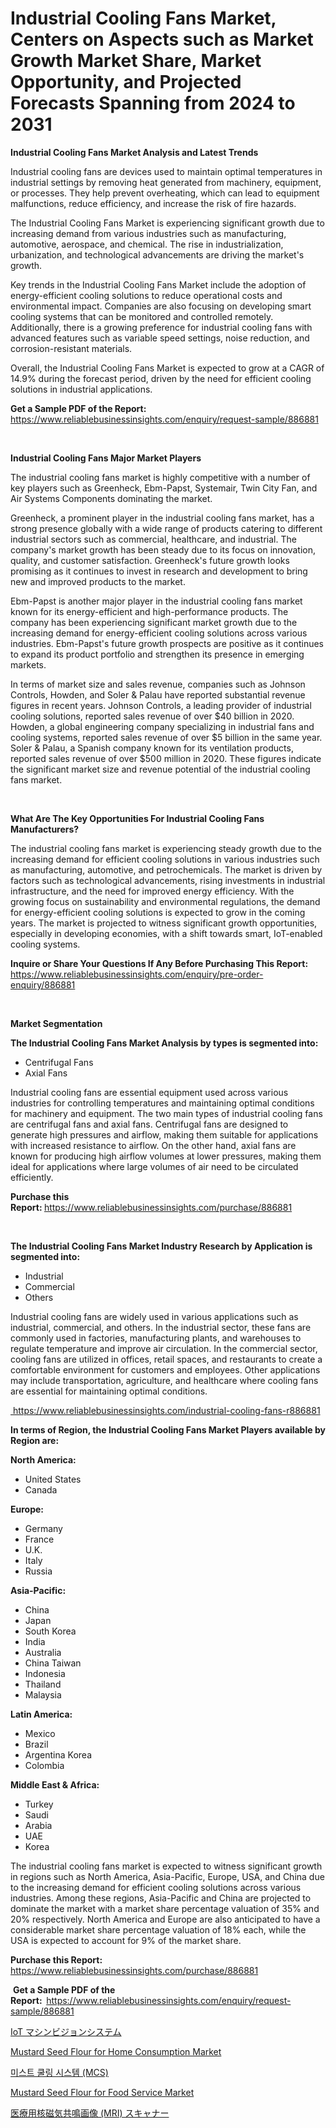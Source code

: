 <p><h1>Industrial Cooling Fans Market, Centers on Aspects such as Market Growth Market Share, Market Opportunity, and Projected Forecasts Spanning from 2024 to 2031</h1></p><p><strong>Industrial Cooling Fans Market Analysis and Latest Trends</strong></p>
<p><p>Industrial cooling fans are devices used to maintain optimal temperatures in industrial settings by removing heat generated from machinery, equipment, or processes. They help prevent overheating, which can lead to equipment malfunctions, reduce efficiency, and increase the risk of fire hazards.</p><p>The Industrial Cooling Fans Market is experiencing significant growth due to increasing demand from various industries such as manufacturing, automotive, aerospace, and chemical. The rise in industrialization, urbanization, and technological advancements are driving the market's growth.</p><p>Key trends in the Industrial Cooling Fans Market include the adoption of energy-efficient cooling solutions to reduce operational costs and environmental impact. Companies are also focusing on developing smart cooling systems that can be monitored and controlled remotely. Additionally, there is a growing preference for industrial cooling fans with advanced features such as variable speed settings, noise reduction, and corrosion-resistant materials.</p><p>Overall, the Industrial Cooling Fans Market is expected to grow at a CAGR of 14.9% during the forecast period, driven by the need for efficient cooling solutions in industrial applications.</p></p>
<p><strong>Get a Sample PDF of the Report:&nbsp;</strong> <a href="https://www.reliablebusinessinsights.com/enquiry/request-sample/886881">https://www.reliablebusinessinsights.com/enquiry/request-sample/886881</a></p>
<p>&nbsp;</p>
<p><strong>Industrial Cooling Fans Major Market Players</strong></p>
<p><p>The industrial cooling fans market is highly competitive with a number of key players such as Greenheck, Ebm-Papst, Systemair, Twin City Fan, and Air Systems Components dominating the market. </p><p>Greenheck, a prominent player in the industrial cooling fans market, has a strong presence globally with a wide range of products catering to different industrial sectors such as commercial, healthcare, and industrial. The company's market growth has been steady due to its focus on innovation, quality, and customer satisfaction. Greenheck's future growth looks promising as it continues to invest in research and development to bring new and improved products to the market.</p><p>Ebm-Papst is another major player in the industrial cooling fans market known for its energy-efficient and high-performance products. The company has been experiencing significant market growth due to the increasing demand for energy-efficient cooling solutions across various industries. Ebm-Papst's future growth prospects are positive as it continues to expand its product portfolio and strengthen its presence in emerging markets.</p><p>In terms of market size and sales revenue, companies such as Johnson Controls, Howden, and Soler & Palau have reported substantial revenue figures in recent years. Johnson Controls, a leading provider of industrial cooling solutions, reported sales revenue of over $40 billion in 2020. Howden, a global engineering company specializing in industrial fans and cooling systems, reported sales revenue of over $5 billion in the same year. Soler & Palau, a Spanish company known for its ventilation products, reported sales revenue of over $500 million in 2020. These figures indicate the significant market size and revenue potential of the industrial cooling fans market.</p></p>
<p>&nbsp;</p>
<p><strong>What Are The Key Opportunities For Industrial Cooling Fans Manufacturers?</strong></p>
<p><p>The industrial cooling fans market is experiencing steady growth due to the increasing demand for efficient cooling solutions in various industries such as manufacturing, automotive, and petrochemicals. The market is driven by factors such as technological advancements, rising investments in industrial infrastructure, and the need for improved energy efficiency. With the growing focus on sustainability and environmental regulations, the demand for energy-efficient cooling solutions is expected to grow in the coming years. The market is projected to witness significant growth opportunities, especially in developing economies, with a shift towards smart, IoT-enabled cooling systems.</p></p>
<p><strong>Inquire or Share Your Questions If Any Before Purchasing This Report:</strong> <a href="https://www.reliablebusinessinsights.com/enquiry/pre-order-enquiry/886881">https://www.reliablebusinessinsights.com/enquiry/pre-order-enquiry/886881</a></p>
<p>&nbsp;</p>
<p><strong>Market Segmentation</strong></p>
<p><strong>The Industrial Cooling Fans Market Analysis by types is segmented into:</strong></p>
<p><ul><li>Centrifugal Fans</li><li>Axial Fans</li></ul></p>
<p><p>Industrial cooling fans are essential equipment used across various industries for controlling temperatures and maintaining optimal conditions for machinery and equipment. The two main types of industrial cooling fans are centrifugal fans and axial fans. Centrifugal fans are designed to generate high pressures and airflow, making them suitable for applications with increased resistance to airflow. On the other hand, axial fans are known for producing high airflow volumes at lower pressures, making them ideal for applications where large volumes of air need to be circulated efficiently.</p></p>
<p><strong>Purchase this Report:&nbsp;</strong><a href="https://www.reliablebusinessinsights.com/purchase/886881">https://www.reliablebusinessinsights.com/purchase/886881</a></p>
<p>&nbsp;</p>
<p><strong>The Industrial Cooling Fans Market Industry Research by Application is segmented into:</strong></p>
<p><ul><li>Industrial</li><li>Commercial</li><li>Others</li></ul></p>
<p><p>Industrial cooling fans are widely used in various applications such as industrial, commercial, and others. In the industrial sector, these fans are commonly used in factories, manufacturing plants, and warehouses to regulate temperature and improve air circulation. In the commercial sector, cooling fans are utilized in offices, retail spaces, and restaurants to create a comfortable environment for customers and employees. Other applications may include transportation, agriculture, and healthcare where cooling fans are essential for maintaining optimal conditions.</p></p>
<p><a href="https://www.reliablebusinessinsights.com/industrial-cooling-fans-r886881">&nbsp;https://www.reliablebusinessinsights.com/industrial-cooling-fans-r886881</a></p>
<p><strong>In terms of Region, the Industrial Cooling Fans Market Players available by Region are:</strong></p>
<p>
    <p> <strong> North America: </strong>
        <ul>
            <li>United States</li>
            <li>Canada</li>
        </ul>
        </p> 
    <p> <strong> Europe: </strong>
        <ul>
            <li>Germany</li>
            <li>France</li>
            <li>U.K.</li>
            <li>Italy</li>
            <li>Russia</li>
        </ul>
        </p> 
    <p> <strong> Asia-Pacific: </strong>
        <ul>
            <li>China</li>
            <li>Japan</li>
            <li>South Korea</li>
            <li>India</li>
            <li>Australia</li>
            <li>China Taiwan</li>
            <li>Indonesia</li>
            <li>Thailand</li>
            <li>Malaysia</li>
        </ul>
        </p> 
    <p> <strong> Latin America: </strong>
        <ul>
            <li>Mexico</li>
            <li>Brazil</li>
            <li>Argentina Korea</li>
            <li>Colombia</li>
        </ul>
        </p> 
    <p> <strong> Middle East & Africa: </strong>
        <ul>
            <li>Turkey</li>
            <li>Saudi</li>
            <li>Arabia</li>
            <li>UAE</li>
            <li>Korea</li>
        </ul>
    </p>
    </p>
<p><p>The industrial cooling fans market is expected to witness significant growth in regions such as North America, Asia-Pacific, Europe, USA, and China due to the increasing demand for efficient cooling solutions across various industries. Among these regions, Asia-Pacific and China are projected to dominate the market with a market share percentage valuation of 35% and 20% respectively. North America and Europe are also anticipated to have a considerable market share percentage valuation of 18% each, while the USA is expected to account for 9% of the market share.</p></p>
<p><strong>Purchase this Report: </strong><a href="https://www.reliablebusinessinsights.com/purchase/886881">https://www.reliablebusinessinsights.com/purchase/886881</a></p>
<p>&nbsp;<strong>Get a Sample PDF of the Report:&nbsp;&nbsp;</strong><a href="https://www.reliablebusinessinsights.com/enquiry/request-sample/886881">https://www.reliablebusinessinsights.com/enquiry/request-sample/886881</a></p>
<p><strong></strong></p>
<p><p><a href="https://github.com/hardee896/Market-Research-Report-List-1/blob/main/9438069154251.md">IoT マシンビジョンシステム</a></p><p><a href="https://github.com/Airanohannonzb68e5pb53oc1/Market-Research-Report-List-3/blob/main/mustard-seed-flour-for-home-consumption-market.md">Mustard Seed Flour for Home Consumption Market</a></p><p><a href="https://github.com/valroy852/Market-Research-Report-List-2/blob/main/9508286164865.md">미스트 쿨링 시스템 (MCS)</a></p><p><a href="https://github.com/DarrenSipes1990/Market-Research-Report-List-1/blob/main/mustard-seed-flour-for-food-service-market.md">Mustard Seed Flour for Food Service Market</a></p><p><a href="https://github.com/ReyesKohler20231/Market-Research-Report-List-2/blob/main/2366235154250.md">医療用核磁気共鳴画像 (MRI) スキャナー</a></p></p>